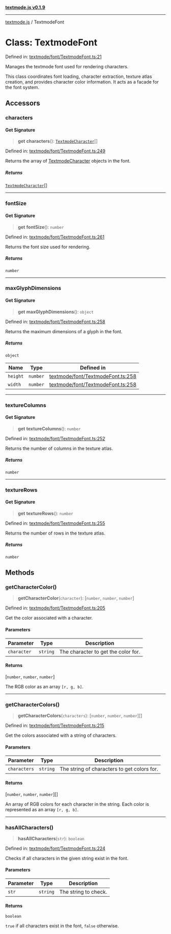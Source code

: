[**textmode.js v0.1.9**](../README.md)

***

[textmode.js](../README.md) / TextmodeFont

# Class: TextmodeFont

Defined in: [textmode/font/TextmodeFont.ts:21](https://github.com/humanbydefinition/textmode.js-dev/blob/02f2317592c96b7b0129f0da9a382c12c28ad890/src/textmode/font/TextmodeFont.ts#L21)

Manages the textmode font used for rendering characters.

This class coordinates font loading, character extraction, texture atlas creation,
and provides character color information. It acts as a facade for the font system.

## Accessors

### characters

#### Get Signature

> **get** **characters**(): [`TextmodeCharacter`](../type-aliases/TextmodeCharacter.md)[]

Defined in: [textmode/font/TextmodeFont.ts:249](https://github.com/humanbydefinition/textmode.js-dev/blob/02f2317592c96b7b0129f0da9a382c12c28ad890/src/textmode/font/TextmodeFont.ts#L249)

Returns the array of [TextmodeCharacter](../type-aliases/TextmodeCharacter.md) objects in the font.

##### Returns

[`TextmodeCharacter`](../type-aliases/TextmodeCharacter.md)[]

***

### fontSize

#### Get Signature

> **get** **fontSize**(): `number`

Defined in: [textmode/font/TextmodeFont.ts:261](https://github.com/humanbydefinition/textmode.js-dev/blob/02f2317592c96b7b0129f0da9a382c12c28ad890/src/textmode/font/TextmodeFont.ts#L261)

Returns the font size used for rendering.

##### Returns

`number`

***

### maxGlyphDimensions

#### Get Signature

> **get** **maxGlyphDimensions**(): `object`

Defined in: [textmode/font/TextmodeFont.ts:258](https://github.com/humanbydefinition/textmode.js-dev/blob/02f2317592c96b7b0129f0da9a382c12c28ad890/src/textmode/font/TextmodeFont.ts#L258)

Returns the maximum dimensions of a glyph in the font.

##### Returns

`object`

| Name | Type | Defined in |
| ------ | ------ | ------ |
| `height` | `number` | [textmode/font/TextmodeFont.ts:258](https://github.com/humanbydefinition/textmode.js-dev/blob/02f2317592c96b7b0129f0da9a382c12c28ad890/src/textmode/font/TextmodeFont.ts#L258) |
| `width` | `number` | [textmode/font/TextmodeFont.ts:258](https://github.com/humanbydefinition/textmode.js-dev/blob/02f2317592c96b7b0129f0da9a382c12c28ad890/src/textmode/font/TextmodeFont.ts#L258) |

***

### textureColumns

#### Get Signature

> **get** **textureColumns**(): `number`

Defined in: [textmode/font/TextmodeFont.ts:252](https://github.com/humanbydefinition/textmode.js-dev/blob/02f2317592c96b7b0129f0da9a382c12c28ad890/src/textmode/font/TextmodeFont.ts#L252)

Returns the number of columns in the texture atlas.

##### Returns

`number`

***

### textureRows

#### Get Signature

> **get** **textureRows**(): `number`

Defined in: [textmode/font/TextmodeFont.ts:255](https://github.com/humanbydefinition/textmode.js-dev/blob/02f2317592c96b7b0129f0da9a382c12c28ad890/src/textmode/font/TextmodeFont.ts#L255)

Returns the number of rows in the texture atlas.

##### Returns

`number`

## Methods

### getCharacterColor()

> **getCharacterColor**(`character`): \[`number`, `number`, `number`\]

Defined in: [textmode/font/TextmodeFont.ts:205](https://github.com/humanbydefinition/textmode.js-dev/blob/02f2317592c96b7b0129f0da9a382c12c28ad890/src/textmode/font/TextmodeFont.ts#L205)

Get the color associated with a character.

#### Parameters

| Parameter | Type | Description |
| ------ | ------ | ------ |
| `character` | `string` | The character to get the color for. |

#### Returns

\[`number`, `number`, `number`\]

The RGB color as an array `[r, g, b]`.

***

### getCharacterColors()

> **getCharacterColors**(`characters`): \[`number`, `number`, `number`\][]

Defined in: [textmode/font/TextmodeFont.ts:215](https://github.com/humanbydefinition/textmode.js-dev/blob/02f2317592c96b7b0129f0da9a382c12c28ad890/src/textmode/font/TextmodeFont.ts#L215)

Get the colors associated with a string of characters.

#### Parameters

| Parameter | Type | Description |
| ------ | ------ | ------ |
| `characters` | `string` | The string of characters to get colors for. |

#### Returns

\[`number`, `number`, `number`\][]

An array of RGB colors for each character in the string.
Each color is represented as an array `[r, g, b]`.

***

### hasAllCharacters()

> **hasAllCharacters**(`str`): `boolean`

Defined in: [textmode/font/TextmodeFont.ts:224](https://github.com/humanbydefinition/textmode.js-dev/blob/02f2317592c96b7b0129f0da9a382c12c28ad890/src/textmode/font/TextmodeFont.ts#L224)

Checks if all characters in the given string exist in the font.

#### Parameters

| Parameter | Type | Description |
| ------ | ------ | ------ |
| `str` | `string` | The string to check. |

#### Returns

`boolean`

`true` if all characters exist in the font, `false` otherwise.
